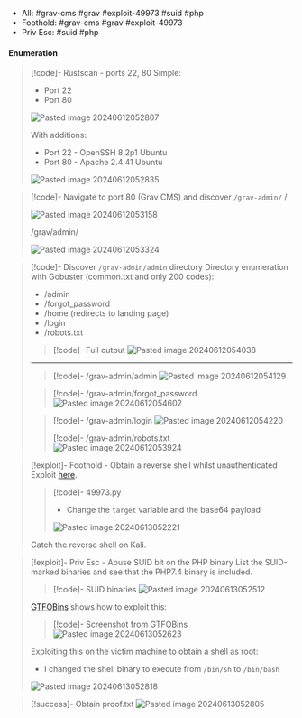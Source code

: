 - All: #grav-cms #grav #exploit-49973 #suid #php 
- Foothold: #grav-cms #grav #exploit-49973 
- Priv Esc: #suid #php
#### Enumeration

>[!code]- Rustscan - ports 22, 80
>Simple:
>- Port 22
>- Port 80
>
>![Pasted image 20240612052807](Images/Pasted%20image%2020240612052807.png)
>
>With additions:
>- Port 22 - OpenSSH 8.2p1 Ubuntu
>- Port 80 - Apache 2.4.41 Ubuntu
>
>![Pasted image 20240612052835](Images/Pasted%20image%2020240612052835.png)

>[!code]- Navigate to port 80 (Grav CMS) and discover `/grav-admin/`
>/
>
>![Pasted image 20240612053158](Images/Pasted%20image%2020240612053158.png)
>
>/grav/admin/
>
>![Pasted image 20240612053324](Images/Pasted%20image%2020240612053324.png)

>[!code]- Discover `/grav-admin/admin` directory
>Directory enumeration with Gobuster (common.txt and only 200 codes):
>- /admin
>- /forgot_password
>- /home (redirects to landing page)
>- /login
>- /robots.txt
>
>>[!code]- Full output
>>![Pasted image 20240612054038](Images/Pasted%20image%2020240612054038.png)
>___
>
>>[!code]- /grav-admin/admin
>>![Pasted image 20240612054129](Images/Pasted%20image%2020240612054129.png)
>
>>[!code]- /grav-admin/forgot_password
>>![Pasted image 20240612054602](Images/Pasted%20image%2020240612054602.png)
>
>>[!code]- /grav-admin/login
>>![Pasted image 20240612054220](Images/Pasted%20image%2020240612054220.png)
>>
>>[!code]- /grav-admin/robots.txt
>>![Pasted image 20240612053924](Images/Pasted%20image%2020240612053924.png)

>[!exploit]- Foothold - Obtain a reverse shell whilst unauthenticated
>Exploit [here](https://www.exploit-db.com/exploits/49973).
>>[!code]- 49973.py
>>- Change the `target` variable and the base64 payload
>>
>>![Pasted image 20240613052221](Images/Pasted%20image%2020240613052221.png)
>
>Catch the reverse shell on Kali.

>[!exploit]- Priv Esc - Abuse SUID bit on the PHP binary
>List the SUID-marked binaries and see that the PHP7.4 binary is included.
>>[!code]- SUID binaries
>>![Pasted image 20240613052512](Images/Pasted%20image%2020240613052512.png)
>
>[GTFOBins](https://gtfobins.github.io/gtfobins/php/) shows how to exploit this:
>>[!code]- Screenshot from GTFOBins
>>![Pasted image 20240613052623](Images/Pasted%20image%2020240613052623.png)
>
>Exploiting this on the victim machine to obtain a shell as root:
>- I changed the shell binary to execute from `/bin/sh` to `/bin/bash`
>
>![Pasted image 20240613052818](Images/Pasted%20image%2020240613052818.png)

>[!success]- Obtain proof.txt
>![Pasted image 20240613052805](Images/Pasted%20image%2020240613052805.png)
